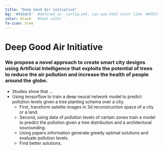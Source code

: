 ```yaml
---
title: "Deep Good Air initiative"
bg: '#91bdc6'  #defined in _config.yml, can use html color like '#0fbfcf'
color: black   #text color
fa-icon: tree
---
```



# **Deep Good Air Initiative**

### We propose a novel approach to create smart city designs using Artificial Intelligence that exploits the potential of trees to reduce the air pollution and increase the health of people around the globe.


* Studies show that ...
* Using tensorflow to train a deep neural network model to predict pollution levels given a tree planting schema over a city.
	* First, transform satelite images in 3d reconstruction space of a city or a land.
	* Second, using data of pollution levels of certain zones train a model to predict the pollution given a tree distribution and a architectural sourounding.
	* Using papers information generate greedy optimal solutions and evaluate pollution levels.
	* Find better solutions.
